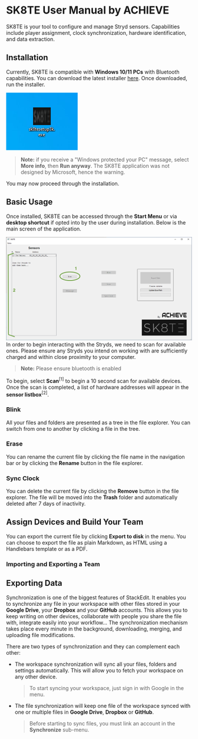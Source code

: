 # SK8TE User Manual by ACHIEVE

SK8TE is your tool to configure and manage Stryd sensors. Capabilities include player assignment, clock synchronization, hardware identification, and data extraction.

## Installation

Currently, SK8TE is compatible with **Windows 10/11 PCs** with Bluetooth capabilities. You can download the latest installer [here](https://github.com/mcgregol/sk8te/releases). Once downloaded, run the installer.

![1](https://github.com/mcgregol/sk8te/blob/main/thumbnail.png?raw=true)

> **Note:** if you receive a "Windows protected your PC" message, select **More info**, then **Run anyway**. The SK8TE application was not designed by Microsoft, hence the warning. 

You may now proceed through the installation.

## Basic Usage

Once installed, SK8TE can be accessed through the **Start Menu** or via **desktop shortcut** if opted into by the user during installation. Below is the main screen of the application.

![main](https://github.com/mcgregol/sk8te/blob/main/main.png?raw=true)
In order to begin interacting with the Stryds, we need to scan for available ones. Please ensure any Stryds you intend on working with are sufficiently charged and within close proximity to your computer.
> **Note:** Please ensure bluetooth is enabled

To begin, select **Scan**<sup>[1]</sup> to begin a 10 second scan for available devices. Once the scan is completed, a list of hardware addresses will appear in the **sensor listbox**<sup>[2]</sup>.

### Blink

All your files and folders are presented as a tree in the file explorer. You can switch from one to another by clicking a file in the tree.

### Erase

You can rename the current file by clicking the file name in the navigation bar or by clicking the **Rename** button in the file explorer.

### Sync Clock

You can delete the current file by clicking the **Remove** button in the file explorer. The file will be moved into the **Trash** folder and automatically deleted after 7 days of inactivity.

## Assign Devices and Build Your Team

You can export the current file by clicking **Export to disk** in the menu. You can choose to export the file as plain Markdown, as HTML using a Handlebars template or as a PDF.

### Importing and Exporting a Team

## Exporting Data

Synchronization is one of the biggest features of StackEdit. It enables you to synchronize any file in your workspace with other files stored in your **Google Drive**, your **Dropbox** and your **GitHub** accounts. This allows you to keep writing on other devices, collaborate with people you share the file with, integrate easily into your workflow... The synchronization mechanism takes place every minute in the background, downloading, merging, and uploading file modifications.

There are two types of synchronization and they can complement each other:

- The workspace synchronization will sync all your files, folders and settings automatically. This will allow you to fetch your workspace on any other device.
	> To start syncing your workspace, just sign in with Google in the menu.

- The file synchronization will keep one file of the workspace synced with one or multiple files in **Google Drive**, **Dropbox** or **GitHub**.
	> Before starting to sync files, you must link an account in the **Synchronize** sub-menu.
